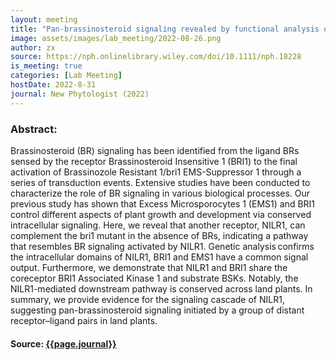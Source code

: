 ```yaml
---
layout: meeting
title: "Pan-brassinosteroid signaling revealed by functional analysis of NILR1 in land plants"
image: assets/images/lab_meeting/2022-08-26.png
author: zx
source: https://nph.onlinelibrary.wiley.com/doi/10.1111/nph.18228
is_meeting: true
categories: [Lab Meeting]
hostDate: 2022-8-31
journal: New Phytologist (2022)
---
```

### Abstract:

Brassinosteroid (BR) signaling has been identified from the ligand BRs sensed by the receptor Brassinosteroid Insensitive 1 (BRI1) to the final activation of Brassinozole Resistant 1/bri1 EMS-Suppressor 1 through a series of transduction events. Extensive studies have been conducted to characterize the role of BR signaling in various biological processes. Our previous study has shown that Excess Microsporocytes 1 (EMS1) and BRI1 control different aspects of plant growth and development via conserved intracellular signaling.
Here, we reveal that another receptor, NILR1, can complement the bri1 mutant in the absence of BRs, indicating a pathway that resembles BR signaling activated by NILR1. Genetic analysis confirms the intracellular domains of NILR1, BRI1 and EMS1 have a common signal output.
Furthermore, we demonstrate that NILR1 and BRI1 share the coreceptor BRI1 Associated Kinase 1 and substrate BSKs. Notably, the NILR1-mediated downstream pathway is conserved across land plants.
In summary, we provide evidence for the signaling cascade of NILR1, suggesting pan-brassinosteroid signaling initiated by a group of distant receptor–ligand pairs in land plants.

#### Source: [{{page.journal}}]({{page.source}})